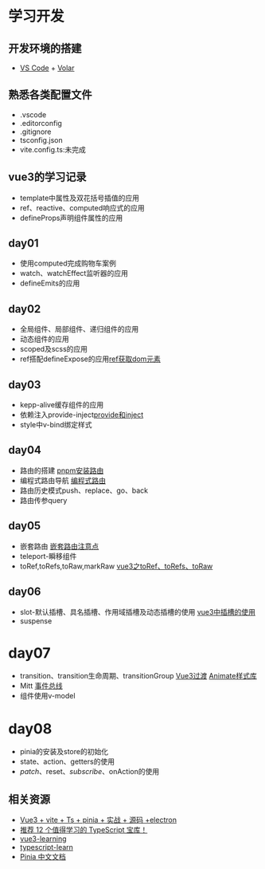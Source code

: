 # 学习开发

## 开发环境的搭建
- [VS Code](https://code.visualstudio.com/) + [Volar](https://marketplace.visualstudio.com/items?itemName=Vue.volar)

## 熟悉各类配置文件
- .vscode
- .editorconfig
- .gitignore
- tsconfig.json
- vite.config.ts:未完成

## vue3的学习记录
- template中属性及双花括号插值的应用
- ref、reactive、computed响应式的应用
- defineProps声明组件属性的应用

## day01
- 使用computed完成购物车案例
- watch、watchEffect监听器的应用
- defineEmits的应用

## day02
- 全局组件、局部组件、递归组件的应用
- 动态组件的应用
- scoped及scss的应用
- ref搭配defineExpose的应用[ref获取dom元素](https://blog.csdn.net/qq_40323256/article/details/127135956)

## day03
- kepp-alive缓存组件的应用
- 依赖注入provide-inject[provide和inject](https://blog.csdn.net/weixin_47450807/article/details/122925805)
- style中v-bind绑定样式

## day04
- 路由的搭建 [pnpm安装路由](https://www.jb51.cc/notes/3284230.html)
- 编程式路由导航 [编程式路由](https://blog.csdn.net/qq1195566313/article/details/123589648)
- 路由历史模式push、replace、go、back
- 路由传参query

## day05
- 嵌套路由 [嵌套路由注意点](https://blog.csdn.net/weixin_41967475/article/details/116868375)
- teleport-瞬移组件
- toRef,toRefs,toRaw,markRaw [vue3之toRef、toRefs、toRaw](https://blog.csdn.net/weixin_43845137/article/details/123289934)

## day06
- slot-默认插槽、具名插槽、作用域插槽及动态插槽的使用 [vue3中插槽的使用](https://blog.csdn.net/ac1992122633/article/details/123855474)
- suspense


# day07
- transition、transition生命周期、transitionGroup [Vue3过渡](http://ww.qdxiaochuan.com/?id=563) [Animate样式库](https://animate.style/)
- Mitt [事件总线](https://blog.csdn.net/qq_52013792/article/details/125803290)
- 组件使用v-model

# day08
- pinia的安装及store的初始化
- state、action、getters的使用
- $patch、$reset、$subscribe、$onAction的使用

## 相关资源
- [Vue3 + vite + Ts + pinia + 实战 + 源码 +electron](https://www.bilibili.com/video/BV1dS4y1y7vd)
- [推荐 12 个值得学习的 TypeScript 宝库！](https://mp.weixin.qq.com/s/4ZYNN3KZLsttCoJuXfKTvw)
- [vue3-learning](https://github.com/agentwoo/vue3-learning)
- [typescript-learn](https://github.com/agentwoo/typescript-learn)
- [Pinia 中文文档](https://pinia.web3doc.top/introduction.html)

